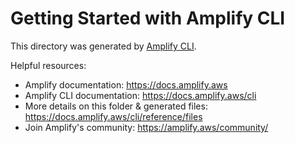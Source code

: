 # Getting Started with Amplify CLI

This directory was generated by [Amplify CLI](https://docs.amplify.aws/cli).

Helpful resources:

-  Amplify documentation: https://docs.amplify.aws
-  Amplify CLI documentation: https://docs.amplify.aws/cli
-  More details on this folder & generated files: https://docs.amplify.aws/cli/reference/files
-  Join Amplify's community: https://amplify.aws/community/

